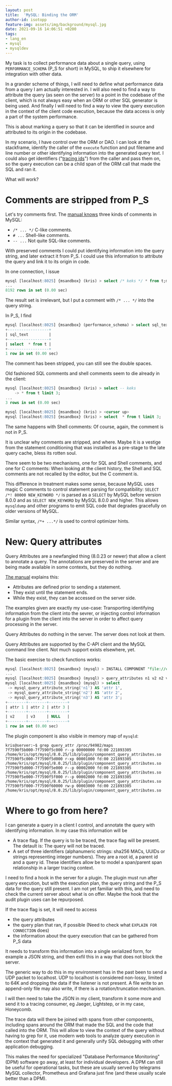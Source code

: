 ```yaml
---
layout: post
title:  'MySQL: Binding the ORM'
author-id: isotopp
feature-img: assets/img/background/mysql.jpg
date: 2021-09-16 14:06:51 +0200
tags:
- lang_en
- mysql
- mysqldev
---
```

My task is to collect performance data about a single query, using `PERFORMANCE_SCHEMA` (P_S for short) in MySQL, to ship it elsewhere for integration with other data.

In a grander scheme of things, I will need to define what performance data from a query I am actually interested in.
I will also need to find a way to attribute the query (as seen on the server) to a point in the codebase of the client, which is not always easy when an ORM or other SQL generator is being used.
And finally I will need to find a way to view the query execution in the context of the client code execution, because the data access is only a part of the system performance.

This is about marking a query so that it can be identified in source and attributed to its origin in the codebase. 

In my scenario, I have control over the ORM or DAO.
I can look at the stackframe, identify the caller of the `execute` function and put filename and line number or other identifying information into the generated query text.
I could also get identifiers ("[tracing ids](https://github.com/opentracing/specification/blob/master/specification.md)") from the caller and pass them on, so the query execution can be a child span of the ORM call that made the SQL and ran it.

What will work?

# Comments are stripped from P_S

Let's try comments first. 
The [manual knows](https://dev.mysql.com/doc/refman/8.0/en/comments.html) three kinds of comments in MySQL:

- `/* ... */` C-like comments.
- `# ...` Shell-like comments.
- `-- ...` Not quite SQL-like comments.

With preserved comments I could put identifying information into the query string, and later extract it from P_S.
I could use this information to attribute the query and link it to its origin in code.

In one connection, I issue

```sql
mysql [localhost:8025] {msandbox} (kris) > select /* keks */ * from t;m t;
...
8192 rows in set (0.00 sec)
```

The result set is irrelevant, but I put a comment with `/* ... */` into the query string.

In P_S, I find

```sql
mysql [localhost:8025] {msandbox} (performance_schema) > select sql_text from events_statements_history where thread_id = 47 order by event_id desc limit 1;
+------------------+
| sql_text         |
+------------------+
| select  * from t |
+------------------+
1 row in set (0.00 sec)
```

The comment has been stripped, you can still see the double spaces.

Old fashioned SQL comments and shell comments seem to die already in the client:

```sql
mysql [localhost:8025] {msandbox} (kris) > select -- keks
    -> * from t limit 3;
...
3 rows in set (0.00 sec)

mysql [localhost:8025] {msandbox} (kris) > <cursor up>
mysql [localhost:8025] {msandbox} (kris) > select  * from t limit 3;
```

The same happens with Shell comments: Of course, again, the comment is not in P_S.

It is unclear why comments are stripped, and where. 
Maybe it is a vestige from the statement conditioning that was installed as a pre-stage to the late query cache, bless its rotten soul.

There seem to be two mechanisms, one for SQL and Shell comments, and one for C comments:
When looking at the client history, the Shell and SQL  comments are not recalled by the editor, but the C comment is.

This difference in treatment makes some sense, because MySQL uses magic C comments to control statement parsing for compatibility: `SELECT /*! 80000 NEW_KEYWORD */` is parsed as a `SELECT` by MySQL before version 8.0.0 and as `SELECT NEW_KEYWORD` by MySQL 8.0.0 and higher. This allows `mysqldump` and other programs to emit SQL code that degrades gracefully on older versions of MySQL.

Similar syntax, `/*+ ...*/` is used to control optimizer hints.

# New: Query attributes

Query Attributes are a newfangled thing (8.0.23 or newer) that allow a client to annotate a query.
The annotations are preserved in the server and are being made available in some contexts, but they do nothing.

[The manual](https://dev.mysql.com/doc/refman/8.0/en/query-attributes.html) explains this:

- Attributes are defined prior to sending a statement.
- They exist until the statement ends.
- While they exist, they can be accessed on the server side.

The examples given are exactly my use-case:
Transporting identifying information from the client into the sevrer, or injecting control information for a plugin from the client into the server in order to affect query processing in the server.

Query Attributes do nothing in the server.
The server does not look at them.

Query Attributes are supported by the C-API client and the MySQL command line client.
Not much support exists elsewhere, yet.

The basic exercise to check functions works:

```sql
mysql [localhost:8025] {msandbox} (mysql) > INSTALL COMPONENT "file://component_query_attributes";
...
mysql [localhost:8025] {msandbox} (mysql) > query_attributes n1 v2 n2 v3
mysql [localhost:8025] {msandbox} (mysql) > select 
 -> mysql_query_attribute_string('n1') AS 'attr 1',
 -> mysql_query_attribute_string('n2') AS 'attr 2', 
 -> mysql_query_attribute_string('n3') AS 'attr 3';
+--------+--------+--------+
| attr 1 | attr 2 | attr 3 |
+--------+--------+--------+
| v2     | v3     | NULL   |
+--------+--------+--------+
1 row in set (0.00 sec)
```

The plugin component is also visible in memory map of `mysqld`:

```console
kris@server:~$ grep query_attr /proc/94982/maps
7f7590f5b000-7f7590f5c000 r--p 00000000 fd:00 221893305                  /home/kris/opt/mysql/8.0.25/lib/plugin/component_query_attributes.so
7f7590f5c000-7f7590f5d000 r-xp 00001000 fd:00 221893305                  /home/kris/opt/mysql/8.0.25/lib/plugin/component_query_attributes.so
7f7590f5d000-7f7590f5e000 r--p 00002000 fd:00 221893305                  /home/kris/opt/mysql/8.0.25/lib/plugin/component_query_attributes.so
7f7590f5e000-7f7590f5f000 r--p 00002000 fd:00 221893305                  /home/kris/opt/mysql/8.0.25/lib/plugin/component_query_attributes.so
7f7590f5f000-7f7590f60000 rw-p 00003000 fd:00 221893305                  /home/kris/opt/mysql/8.0.25/lib/plugin/component_query_attributes.so
```

# Where to go from here?

I can generate a query in a client I control, and annotate the query with identifying information.
In my case this information will be

- A trace flag. If the query is to be traced, the trace flag will be present. The detault is: The query will not be traced.
- A set of three identifiers (alphanumeric strings: sha256 MACs, UUIDs or strings representing integer numbers). They are a root id, a parent id and a query id. These identifiers allow be to model a span/parent span relationship in a larger tracing context.

I need to find a hook in the server for a plugin.
The plugin must run after query execution, but with the execution plan, the query string and the P_S data for the query still present.
I am not yet familiar with this, and need to check the current server about what is on offer.
Maybe the hook that the audit plugin uses can be repurposed.

If the trace flag is set, it will need to access

- the query attributes
- the query plan that ran, if possible (Need to check what `EXPLAIN FOR CONNECTION` does)
- the information about the query execution that can be gathered from P_S data

It needs to transform this information into a single serialized form, for example a JSON string, and then exfil this in a way that does not block the server.

The generic way to do this in my environment has in the past been to send a UDP packet to localhost.
UDP to localhost is considered non-lossy, limited to 64K and dropping the data if the listener is not present.
A file write to an append-only file may also write, if there is a rotation/truncation mechanism.

I will then need to take the JSON in my client, transform it some more and send it to a tracing consumer, eg Jaeger, Lightstep, or in my case, Honeycomb.

The trace data will there be joined with spans from other components, including spans around the ORM that made the SQL and the code that called into the ORM.
This will allow to view the context of the query without having to grep for it, use modern web tools to analyze query execution in the context that generated it and generally unify SQL debugging with other application debugging.

This makes the need for specialized "Database Performance Monitoring" (DPM) software go away, at least for individual developers.
A DPM can still be useful for operational tasks, but these are usually served by telegrams MySQL collector, Prometheus and Grafana just fine (and these usually scale better than a DPM).
